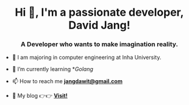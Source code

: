 <h1 align="center">Hi 👋, I'm a passionate developer, David Jang!</h1>
<h3 align="center">A Developer who wants to make imagination reality.</h3>


- 🏫 I am majoring in computer engineering at Inha University.

- 🌱 I’m currently learning **Golang*

- 📫 How to reach me **jangdawit@gmail.com**

- 📝 My blog 👉👉 **[Visit!](https://dawitblog.tistory.com/)**

